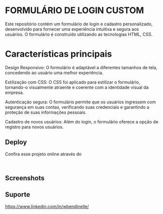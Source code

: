 
# FORMULÁRIO DE LOGIN CUSTOM

Este repositório contém um formulário de login e cadastro personalizado, desenvolvido para fornecer uma experiência intuitiva e segura aos usuários. O formulário é construído utilizando as tecnologias HTML, CSS.

# Características principais
Design Responsivo: O formulário é adaptável a diferentes tamanhos de tela, concedendo ao usuário uma melhor experiência.

Estilização com CSS: O CSS foi aplicado para estilizar o formulário, tornando-o visualmente atraente e coerente com a identidade visual da empresa.

Autenticação segura: O formulário permite que os usuários ingressem com segurança em suas contas, verificando suas credenciais e garantindo a proteção de suas informações pessoais.

Cadastro de novos usuários: Além do login, o formulário oferece a opção de registro para novos usuários.
## Deploy

Confira esse projeto online através do

```bash
  
```


## Screenshots




## Suporte

https://www.linkedin.com/in/wbendinelle/